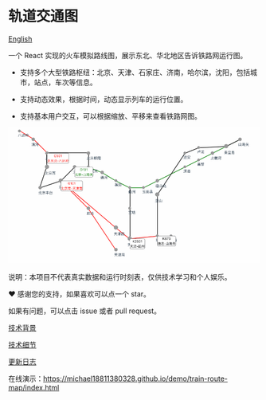 # 轨道交通图

[English](./README-en.md)

一个 React 实现的火车模拟路线图，展示东北、华北地区告诉铁路网运行图。

- 支持多个大型铁路枢纽：北京、天津、石家庄、济南，哈尔滨，沈阳，包括城市，站点，车次等信息。

- 支持动态效果，根据时间，动态显示列车的运行位置。

- 支持基本用户交互，可以根据缩放、平移来查看铁路网图。

![demo](demo.gif)

说明：本项目不代表真实数据和运行时刻表，仅供技术学习和个人娱乐。

:heart: 感谢您的支持，如果喜欢可以点一个 star。

如果有问题，可以点击 issue 或者 pull request。

[技术背景](./docs/function.md)

[技术细节](./docs/technical-detail.md)

[更新日志](./docs/change-log.md)

在线演示：https://michael18811380328.github.io/demo/train-route-map/index.html
